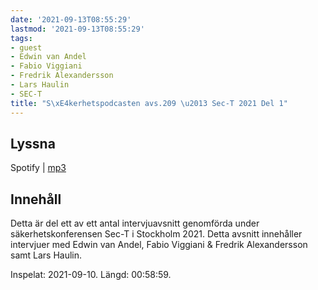 ```yaml
---
date: '2021-09-13T08:55:29'
lastmod: '2021-09-13T08:55:29'
tags:
- guest
- Edwin van Andel
- Fabio Viggiani
- Fredrik Alexandersson
- Lars Haulin
- SEC-T
title: "S\xE4kerhetspodcasten avs.209 \u2013 Sec-T 2021 Del 1"
---
```

## Lyssna

Spotify \| [mp3](https://traffic.libsyn.com/secure/sakerhetspodcasten/sec-t_2021_part1.mp3)

## Innehåll

Detta är del ett av ett antal intervjuavsnitt genomförda under säkerhetskonferensen
Sec-T i Stockholm 2021. Detta avsnitt innehåller intervjuer med Edwin van Andel,
Fabio Viggiani & Fredrik Alexandersson samt Lars Haulin.

Inspelat: 2021-09-10. Längd: 00:58:59.

